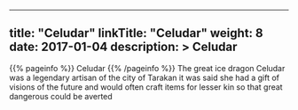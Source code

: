 
---
title: "Celudar"
linkTitle: "Celudar"
weight: 8
date: 2017-01-04
description: >
 Celudar
---

{{% pageinfo %}}
Celudar
{{% /pageinfo %}}
The great ice dragon Celudar was a legendary artisan of the city of Tarakan it was said she had a gift of visions of the future and would often craft items for lesser kin so that great dangerous could be averted
